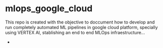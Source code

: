 # mlops_google_cloud

This repo is created with the objective to doccument how to develop and run completely automated ML pipelines in google cloud platform, specially using VERTEX AI, stablishing an end to end MLOps infraestructure...

* 